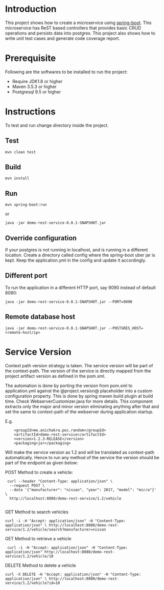 # Introduction
This project shows how to create a microservice using [spring-boot](https://projects.spring.io/spring-boot/). This microservice has ReST based controllers that provides basic CRUD operations and persists data into postgres. This project also shows how to write unit test cases and generate code coverage report.

# Prerequisite
Following are the softwares to be installed to run the project:
* Require JDK1.8 or higher
* Maven 3.5.3 or higher
* Postgresql 9.5 or higher

# Instructions
To test and run change directory inside the project.
## Test
```
mvn clean test
```

## Build
```
mvn install
```

## Run
```
mvn spring-boot:run 
```

or

```
java -jar demo-rest-service-0.0.1-SNAPSHOT.jar
```

## Override configuration
If your postgres is not running in localhost, and is running in a different location. Create a directory called config where the spring-boot uber jar is kept. Keep the application.yml in the config and update it accordingly.

## Different port
To run the application in a different HTTP port, say 9090 instead of default 8080:

``` 
java -jar demo-rest-service-0.0.1-SNAPSHOT.jar --PORT=9090
```

## Remote database host

``` 
java -jar demo-rest-service-0.0.1-SNAPSHOT.jar --POSTGRES_HOST=<remote-host/ip>
```


# Service Version
Context path version strategy is taken. The service version will be part of the context-path. The version of the service is directly mapped from the project artifact version as defined in the pom.xml. 

The automation is done by porting the version from pom.xml to application.yml against the @project.version@ placeholder into a custom configuration property. This is done by spring maven build plugin at build time. Check WebserverCustomizer.java for more details. This component extracts only the major and minor version eliminating anything after that and set the same to context-path of the webserver during application startup. 

E.g.

```
	<groupId>me.anichakra.poc.random</groupId>
	<artifactId>demo-rest-service</artifactId>
	<version>1.2.3-RELEASE</version>
	<packaging>jar</packaging>
```

Will make the service version as 1.2 and will be translated as context-path automatically. Hence to run any method of the service the version should be part of the endpoint as given below:

POST Method to create a vehicle:

```
 curl --header "Content-Type: application/json" \
  --request POST \
  --data '{"manufacturer": "nissan", "year": 2017, "model": "micra"}' \
  http://localhost:8080/demo-rest-service/1.2/vehicle
 
```

GET Method to search vehicles

```
curl -i -H "Accept: application/json" -H "Content-Type: application/json" \ http://localhost:8080/demo-rest-service/1.2/vehicle/search?manufacturer=nissan
```

GET Method to retrieve a vehicle

```
 curl -i -H "Accept: application/json" -H "Content-Type: application/json" http://localhost:8080/demo-rest-service/1.2/vehicle/10
```

DELETE Method to delete a vehicle

```
curl -X DELETE -H "Accept: application/json" -H "Content-Type: application/json" \ http://localhost:8080/demo-rest-service/1.2/vehicle?id=10

```





